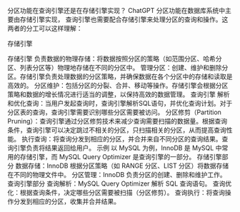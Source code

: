 分区功能在查询引擎还是在存储引擎实现？
ChatGPT
分区功能在数据库系统中主要由存储引擎实现，
查询引擎也需要配合存储引擎来处理分区的查询和操作。这两者的分工可以这样理解：

存储引擎

存储引擎
负责数据的物理存储：将数据按照分区的策略（如范围分区、哈希分区、列表分区等）物理地存储在不同的分区中。
管理分区：创建、维护和删除分区。存储引擎负责处理数据的分区策略，并确保数据在各个分区中的存储和读取是高效的。
分区维护：包括分区的分裂、合并、移动等操作。存储引擎会根据分区策略和数据的增长情况进行适当的调整，以保持高效的数据管理。
查询引擎
解析和优化查询：当用户发起查询时，查询引擎解析SQL语句，并优化查询计划。对于分区表的查询，查询引擎需要识别哪些分区需要被访问。
分区修剪（Partition Pruning）：查询引擎通过分区修剪技术来减少查询需要扫描的数据量。根据查询条件，查询引擎可以决定跳过不相关的分区，只扫描相关的分区，从而提高查询性能。
执行查询：将查询分发到相应的分区，并合并来自不同分区的查询结果。查询引擎负责将结果返回给用户。
示例
以 MySQL 为例，InnoDB 是 MySQL 中常用的存储引擎，而 MySQL Query Optimizer 是查询引擎的一部分。
存储引擎部分
数据存储：InnoDB 根据分区策略（如 RANGE 分区、LIST 分区）将数据存储在不同的物理文件中。
分区管理：InnoDB 负责分区的创建、删除和维护工作。
查询引擎部分
查询解析：MySQL Query Optimizer 解析 SQL 查询语句。
查询优化：根据查询条件，决定哪些分区需要被扫描（分区修剪）。
查询执行：将查询操作分发到相应的分区，收集并合并结果。

